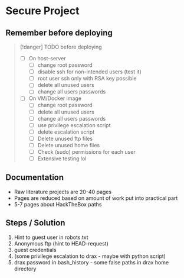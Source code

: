 # Secure Project

## Remember before deploying

>[!danger] TODO before deploying
>- [ ] On host-server
>	- [ ] change root password
>	- [ ] disable ssh for non-intended users (test it)
>	- [ ] root user ssh only with RSA key possible
>	- [ ] delete all unused users
>	- [ ] change all users passwords
>- [ ] On VM/Docker image
>	- [ ] change root password
>	- [ ] delete all unused users
>	- [ ] change all users passwords
>	- [ ] use privilege escalation script
>	- [ ] delete escalation script
>	- [ ] Delete unused ftp files
>	- [ ] Delete unused home files
>	- [ ] Check (sudo) permissions for each user
>	- [ ] Extensive testing lol



## Documentation

- Raw literature projects are 20-40 pages
- Pages are reduced based on amount of work put into practical part
- 5-7 pages about HackTheBox paths




## Steps / Solution

1. Hint to guest user in robots.txt
2. Anonymous ftp (hint to HEAD-request)
3. guest credentials
4. (some privilege escalation to drax - maybe with python script)
5. drax password in bash_history - some false paths in drax home directory